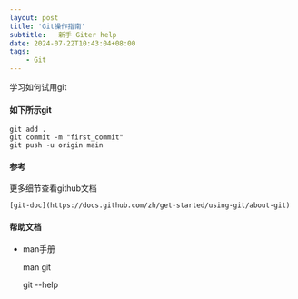 ```yaml
---
layout: post
title: 'Git操作指南'
subtitle:   新手 Giter help
date: 2024-07-22T10:43:04+08:00
tags:
    - Git
---
```


学习如何试用git

#### 如下所示git

    git add .
    git commit -m "first_commit"
    git push -u origin main

#### 参考
更多细节查看github文档

    [git-doc](https://docs.github.com/zh/get-started/using-git/about-git)

#### 帮助文档
- man手册
    
    man git

    git --help


